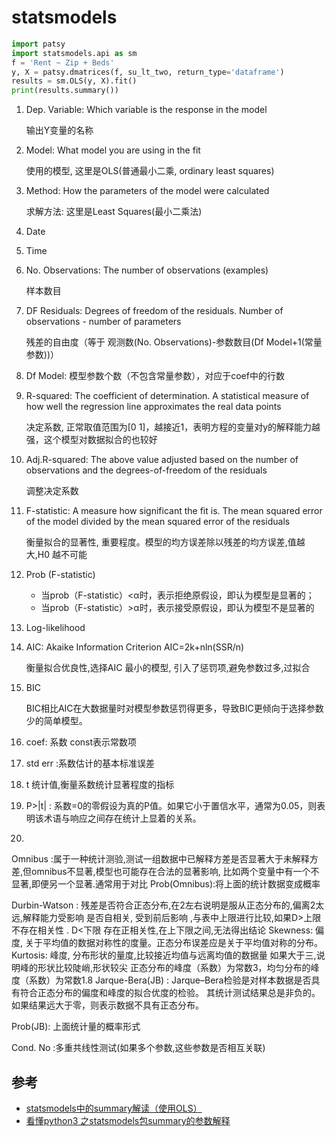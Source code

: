 
# statsmodels

```python
import patsy
import statsmodels.api as sm
f = 'Rent ~ Zip + Beds'
y, X = patsy.dmatrices(f, su_lt_two, return_type='dataframe')
results = sm.OLS(y, X).fit()
print(results.summary())
```


1. Dep. Variable: Which variable is the response in the model

    输出Y变量的名称

2. Model: What model you are using in the fit

    使用的模型, 这里是OLS(普通最小二乘, ordinary least squares)

3. Method: How the parameters of the model were calculated

    求解方法: 这里是Least Squares(最小二乘法)

4. Date
5. Time

6. No. Observations: The number of observations (examples)

    样本数目

7. DF Residuals: Degrees of freedom of the residuals. Number of observations - number of parameters

    残差的自由度（等于 观测数(No. Observations)-参数数目(Df Model+1(常量参数))）

8. Df Model: 模型参数个数（不包含常量参数），对应于coef中的行数
9. R-squared: The coefficient of determination. A statistical measure of how well the regression line approximates the real data points

    决定系数, 正常取值范围为[0 1]，越接近1，表明方程的变量对y的解释能力越强，这个模型对数据拟合的也较好

10. Adj.R-squared: The above value adjusted based on the number of observations and the degrees-of-freedom of the residuals

    调整决定系数

11. F-statistic: A measure how significant the fit is. The mean squared error of the model divided by the mean squared error of the residuals

    衡量拟合的显著性, 重要程度。模型的均方误差除以残差的均方误差,值越大,H0 越不可能

12. Prob (F-statistic)

    - 当prob（F-statistic）<α时，表示拒绝原假设，即认为模型是显著的；
    - 当prob（F-statistic）>α时，表示接受原假设，即认为模型不是显著的

13. Log-likelihood
14. AIC: Akaike Information Criterion AIC=2k+nln(SSR/n) 

    衡量拟合优良性,选择AIC 最小的模型, 引入了惩罚项,避免参数过多,过拟合

15. BIC

    BIC相比AIC在大数据量时对模型参数惩罚得更多，导致BIC更倾向于选择参数少的简单模型。

16. coef: 系数 const表示常数项

17. std err :系数估计的基本标准误差

18. t 统计值,衡量系数统计显著程度的指标

19. P>|t| : 系数=0的零假设为真的P值。如果它小于置信水平，通常为0.05，则表明该术语与响应之间存在统计上显着的关系。

20. [0.025,0.975]: 95％置信区间的下限和上限值


Omnibus :属于一种统计测验,测试一组数据中已解释方差是否显著大于未解释方差,但omnibus不显著,模型也可能存在合法的显著影响, 比如两个变量中有一个不显著,即便另一个显著.通常用于对比
Prob(Omnibus):将上面的统计数据变成概率

Durbin-Watson : 残差是否符合正态分布,在2左右说明是服从正态分布的,偏离2太远,解释能力受影响
是否自相关, 受到前后影响 ,与表中上限进行比较,如果D>上限 不存在相关性 .
D<下限 存在正相关性,在上下限之间,无法得出结论
Skewness: 偏度, 关于平均值的数据对称性的度量。正态分布误差应是关于平均值对称的分布。
Kurtosis: 峰度, 分布形状的量度,比较接近均值与远离均值的数据量 如果大于三,说明峰的形状比较陡峭,形状较尖
正态分布的峰度（系数）为常数3，均匀分布的峰度（系数）为常数1.8
Jarque-Bera(JB) : Jarque–Bera检验是对样本数据是否具有符合正态分布的偏度和峰度的拟合优度的检验。
其统计测试结果总是非负的。如果结果远大于零，则表示数据不具有正态分布。

Prob(JB): 上面统计量的概率形式

Cond. No :多重共线性测试(如果多个参数,这些参数是否相互关联)



## 参考
- [statsmodels中的summary解读（使用OLS）](https://blog.csdn.net/zm147451753/article/details/83107535)
- [看懂python3 之statsmodels包summary的参数解释](https://blog.csdn.net/weixin_44090397/article/details/97922297)